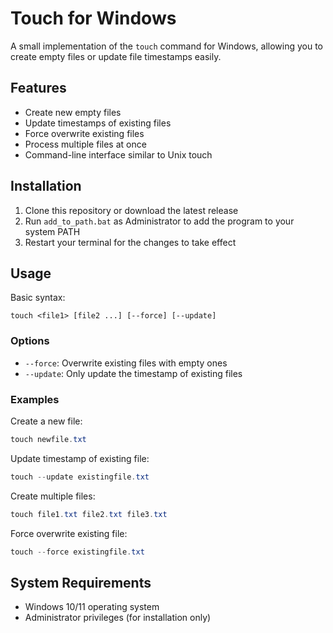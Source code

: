 # Touch for Windows

A small implementation of the `touch` command for Windows, allowing you to create empty files or update file timestamps easily.

## Features

- Create new empty files
- Update timestamps of existing files
- Force overwrite existing files
- Process multiple files at once
- Command-line interface similar to Unix touch

## Installation

1. Clone this repository or download the latest release
3. Run `add_to_path.bat` as Administrator to add the program to your system PATH
4. Restart your terminal for the changes to take effect

## Usage

Basic syntax:
```
touch <file1> [file2 ...] [--force] [--update]
```

### Options

- `--force`: Overwrite existing files with empty ones
- `--update`: Only update the timestamp of existing files

### Examples

Create a new file:
```powershell
touch newfile.txt
```

Update timestamp of existing file:
```powershell
touch --update existingfile.txt
```

Create multiple files:
```powershell
touch file1.txt file2.txt file3.txt
```

Force overwrite existing file:
```powershell
touch --force existingfile.txt
```

## System Requirements

- Windows 10/11 operating system
- Administrator privileges (for installation only)


